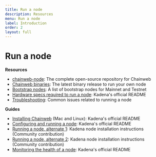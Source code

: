 ```yaml
---
title: Run a node
description: Resources
menu: Run a node
label: Introduction
order: 2
layout: full
---
```


# Run a node

**Resources**

- [chainweb-node](https://github.com/kadena-io/chainweb-node): The complete
  open-source repository for Chainweb
- [Chainweb binaries](https://github.com/kadena-io/chainweb-node/releases): The
  latest binary release to run your own node
- [Bootstrap nodes](https://github.com/kadena-io/chainweb-node#bootstrap-nodes):
  A list of bootstrap nodes for Mainnet and Testnet
- [Hardware specs required to run a node](https://github.com/kadena-io/chainweb-node#installing-chainweb-node):
  Kadena's official README
- [Troubleshooting](/docs/contribute/node): Common issues related to running a
  node

**Guides**

- [Installing Chainweb](https://github.com/kadena-io/chainweb-node#installing-chainweb)
  (Mac and Linux): Kadena's official README
- [Configuring and running a node](https://github.com/kadena-io/chainweb-node#configuration):
  Kadena's official README
- [Running a node, alternate 1](https://github.com/kadena-community/node-setup):
  Kadena node installation instructions (Community contribution)
- [Running a node, alternate 2](https://medium.com/kadenacoin/how-to-operate-a-kadena-node-kda-7844622ed5b4):
  Kadena node installation instructions (Community contribution)
- [Monitoring the health of a node](https://github.com/kadena-io/chainweb-node#monitoring-the-health-of-a-chainweb-node):
  Kadena's official README
